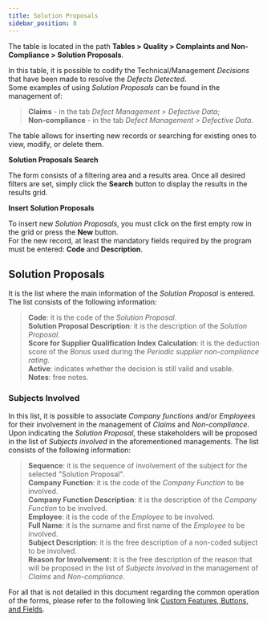 ```yaml
---
title: Solution Proposals 
sidebar_position: 8
---
```


The table is located in the path **Tables > Quality > Complaints and Non-Compliance > Solution Proposals**.

In this table, it is possible to codify the Technical/Management *Decisions* that have been made to resolve the *Defects Detected*.   
Some examples of using *Solution Proposals* can be found in the management of:
> **Claims** - in the tab *Defect Management > Defective Data*;   
> **Non-compliance** - in the tab *Defect Management > Defective Data*.

The table allows for inserting new records or searching for existing ones to view, modify, or delete them.

**Solution Proposals Search**

The form consists of a filtering area and a results area. Once all desired filters are set, simply click the **Search** button to display the results in the results grid.

**Insert Solution Proposals**

To insert new *Solution Proposals*, you must click on the first empty row in the grid or press the **New** button.   
For the new record, at least the mandatory fields required by the program must be entered: **Code** and **Description**.

## Solution Proposals 

It is the list where the main information of the *Solution Proposal* is entered.   
The list consists of the following information:   
> **Code**: it is the code of the *Solution Proposal*.   
> **Solution Proposal Description**: it is the description of the *Solution Proposal*.   
> **Score for Supplier Qualification Index Calculation**: it is the deduction score of the *Bonus* used during the *Periodic supplier non-compliance rating*.   
> **Active**: indicates whether the decision is still valid and usable.   
> **Notes**: free notes.

### Subjects Involved

In this list, it is possible to associate *Company functions* and/or *Employees* for their involvement in the management of *Claims* and *Non-compliance*.   
Upon indicating the *Solution Proposal*, these stakeholders will be proposed in the list of *Subjects involved* in the aforementioned managements.
The list consists of the following information:   
> **Sequence**: it is the sequence of involvement of the subject for the selected "Solution Proposal".   
> **Company Function**: it is the code of the *Company Function* to be involved.   
> **Company Function Description**: it is the description of the *Company Function* to be involved.   
> **Employee**: it is the code of the *Employee* to be involved.   
> **Full Name**: it is the surname and first name of the *Employee* to be involved.   
> **Subject Description**: it is the free description of a non-coded subject to be involved.   
> **Reason for Involvement**: it is the free description of the reason that will be proposed in the list of *Subjects involved* in the management of *Claims* and *Non-compliance*.

For all that is not detailed in this document regarding the common operation of the forms, please refer to the following link [Custom Features, Buttons, and Fields](/docs/guide/common).